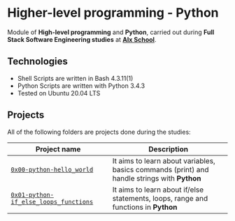 # Higher-level programming - Python
Module of **High-level programming** and **Python**, carried out during **Full Stack Software Engineering studies** at **[Alx School](https://www.alxafrica.com/)**.

## Technologies
* Shell Scripts are written in Bash 4.3.11(1)
* Python Scripts are written with Python 3.4.3
* Tested on Ubuntu 20.04 LTS

## Projects
All of the following folders are projects done during the studies:

| Project name | Description |
| ------------ | ----------- |
| [`0x00-python-hello_world`](https://github.com/Timex19/alx-higher_level_programming/tree/master/0x00-python-hello_world) | It aims to learn about variables, basics commands (print) and handle strings with **Python** |
| [`0x01-python-if_else_loops_functions`](https://github.com/Timex19/alx-low_level_programming/tree/master/0x01-variables_if_else_while) | It aims to learn about if/else statements, loops, range and functions in **Python** |
